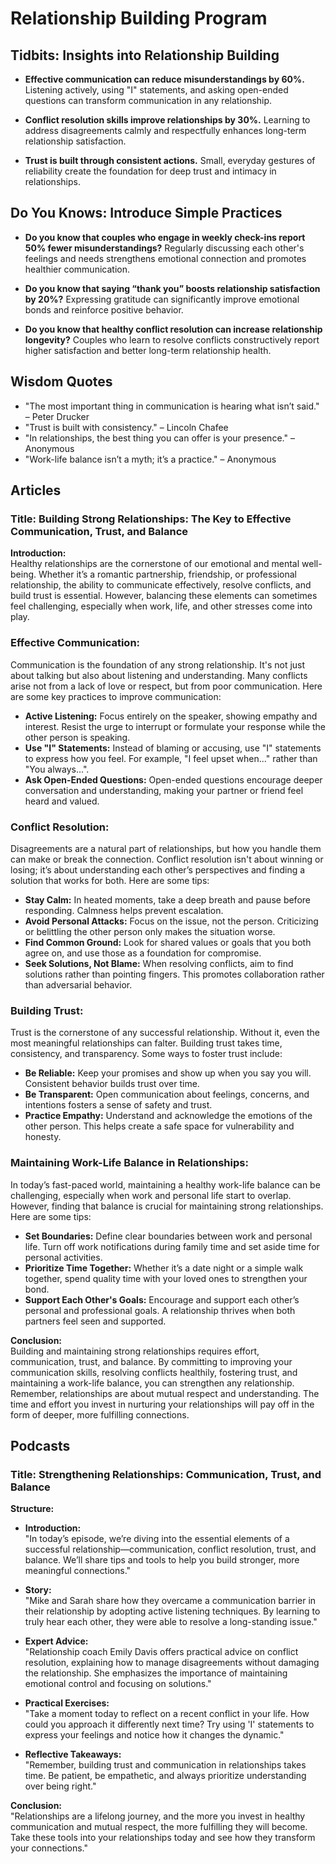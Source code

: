 # Relationship Building Program

## **Tidbits: Insights into Relationship Building**
- **Effective communication can reduce misunderstandings by 60%.** Listening actively, using "I" statements, and asking open-ended questions can transform communication in any relationship.

- **Conflict resolution skills improve relationships by 30%.** Learning to address disagreements calmly and respectfully enhances long-term relationship satisfaction.

- **Trust is built through consistent actions.** Small, everyday gestures of reliability create the foundation for deep trust and intimacy in relationships.

## **Do You Knows: Introduce Simple Practices**
- **Do you know that couples who engage in weekly check-ins report 50% fewer misunderstandings?** Regularly discussing each other's feelings and needs strengthens emotional connection and promotes healthier communication.

- **Do you know that saying “thank you” boosts relationship satisfaction by 20%?** Expressing gratitude can significantly improve emotional bonds and reinforce positive behavior.

- **Do you know that healthy conflict resolution can increase relationship longevity?** Couples who learn to resolve conflicts constructively report higher satisfaction and better long-term relationship health.

## **Wisdom Quotes**
- "The most important thing in communication is hearing what isn’t said." – Peter Drucker
- "Trust is built with consistency." – Lincoln Chafee
- "In relationships, the best thing you can offer is your presence." – Anonymous
- "Work-life balance isn’t a myth; it’s a practice." – Anonymous

## **Articles**

### **Title**: Building Strong Relationships: The Key to Effective Communication, Trust, and Balance

**Introduction:**  
Healthy relationships are the cornerstone of our emotional and mental well-being. Whether it’s a romantic partnership, friendship, or professional relationship, the ability to communicate effectively, resolve conflicts, and build trust is essential. However, balancing these elements can sometimes feel challenging, especially when work, life, and other stresses come into play.

### **Effective Communication:**
Communication is the foundation of any strong relationship. It's not just about talking but also about listening and understanding. Many conflicts arise not from a lack of love or respect, but from poor communication. Here are some key practices to improve communication:
- **Active Listening:** Focus entirely on the speaker, showing empathy and interest. Resist the urge to interrupt or formulate your response while the other person is speaking.
- **Use "I" Statements:** Instead of blaming or accusing, use "I" statements to express how you feel. For example, "I feel upset when..." rather than "You always...".
- **Ask Open-Ended Questions:** Open-ended questions encourage deeper conversation and understanding, making your partner or friend feel heard and valued.

### **Conflict Resolution:**
Disagreements are a natural part of relationships, but how you handle them can make or break the connection. Conflict resolution isn't about winning or losing; it’s about understanding each other’s perspectives and finding a solution that works for both. Here are some tips:
- **Stay Calm:** In heated moments, take a deep breath and pause before responding. Calmness helps prevent escalation.
- **Avoid Personal Attacks:** Focus on the issue, not the person. Criticizing or belittling the other person only makes the situation worse.
- **Find Common Ground:** Look for shared values or goals that you both agree on, and use those as a foundation for compromise.
- **Seek Solutions, Not Blame:** When resolving conflicts, aim to find solutions rather than pointing fingers. This promotes collaboration rather than adversarial behavior.

### **Building Trust:**
Trust is the cornerstone of any successful relationship. Without it, even the most meaningful relationships can falter. Building trust takes time, consistency, and transparency. Some ways to foster trust include:
- **Be Reliable:** Keep your promises and show up when you say you will. Consistent behavior builds trust over time.
- **Be Transparent:** Open communication about feelings, concerns, and intentions fosters a sense of safety and trust.
- **Practice Empathy:** Understand and acknowledge the emotions of the other person. This helps create a safe space for vulnerability and honesty.

### **Maintaining Work-Life Balance in Relationships:**
In today’s fast-paced world, maintaining a healthy work-life balance can be challenging, especially when work and personal life start to overlap. However, finding that balance is crucial for maintaining strong relationships. Here are some tips:
- **Set Boundaries:** Define clear boundaries between work and personal life. Turn off work notifications during family time and set aside time for personal activities.
- **Prioritize Time Together:** Whether it’s a date night or a simple walk together, spend quality time with your loved ones to strengthen your bond.
- **Support Each Other's Goals:** Encourage and support each other’s personal and professional goals. A relationship thrives when both partners feel seen and supported.

**Conclusion:**  
Building and maintaining strong relationships requires effort, communication, trust, and balance. By committing to improving your communication skills, resolving conflicts healthily, fostering trust, and maintaining a work-life balance, you can strengthen any relationship. Remember, relationships are about mutual respect and understanding. The time and effort you invest in nurturing your relationships will pay off in the form of deeper, more fulfilling connections.

## **Podcasts**

### **Title**: Strengthening Relationships: Communication, Trust, and Balance

**Structure:**
- **Introduction:**  
  "In today’s episode, we’re diving into the essential elements of a successful relationship—communication, conflict resolution, trust, and balance. We’ll share tips and tools to help you build stronger, more meaningful connections."

- **Story:**  
  "Mike and Sarah share how they overcame a communication barrier in their relationship by adopting active listening techniques. By learning to truly hear each other, they were able to resolve a long-standing issue."

- **Expert Advice:**  
  "Relationship coach Emily Davis offers practical advice on conflict resolution, explaining how to manage disagreements without damaging the relationship. She emphasizes the importance of maintaining emotional control and focusing on solutions."

- **Practical Exercises:**  
  "Take a moment today to reflect on a recent conflict in your life. How could you approach it differently next time? Try using 'I' statements to express your feelings and notice how it changes the dynamic."

- **Reflective Takeaways:**  
  "Remember, building trust and communication in relationships takes time. Be patient, be empathetic, and always prioritize understanding over being right."

**Conclusion:**  
"Relationships are a lifelong journey, and the more you invest in healthy communication and mutual respect, the more fulfilling they will become. Take these tools into your relationships today and see how they transform your connections."
